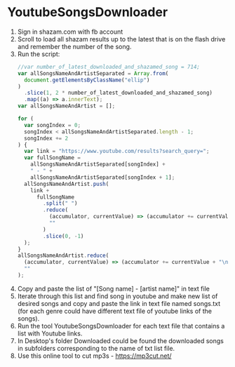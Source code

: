# YoutubeSongsDownloader

1. Sign in shazam.com with fb account
1. Scroll to load all shazam results up to the latest that is on the flash drive and remember the number of the song.
1. Run the script:
    ```js
    //var number_of_latest_downloaded_and_shazamed_song = 714;
    var allSongsNameAndArtistSeparated = Array.from(
      document.getElementsByClassName("ellip")
    )
      .slice(1, 2 * number_of_latest_downloaded_and_shazamed_song)
      .map((a) => a.innerText);
    var allSongsNameAndArtist = [];
    
    for (
      var songIndex = 0;
      songIndex < allSongsNameAndArtistSeparated.length - 1;
      songIndex += 2
    ) {
      var link = "https://www.youtube.com/results?search_query=";
      var fullSongName =
        allSongsNameAndArtistSeparated[songIndex] +
        " - " +
        allSongsNameAndArtistSeparated[songIndex + 1];
      allSongsNameAndArtist.push(
        link +
          fullSongName
            .split(" ")
            .reduce(
              (accumulator, currentValue) => (accumulator += currentValue + "+"),
              ""
            )
            .slice(0, -1)
      );
    }
    allSongsNameAndArtist.reduce(
      (accumulator, currentValue) => (accumulator += currentValue + "\n"),
      ""
    );
    ```
1. Copy and paste the list of "[Song name] - [artist name]" in text file
1. Iterate through this list and find song in youtube and make new list of desired songs and copy and paste the link in text file named songs.txt (for each genre could have different text file of youtube links of the songs).
1. Run the tool YoutubeSongsDownloader for each text file that contains a list with Youtube links.
1. In Desktop's folder Downloaded could be found the downloaded songs in subfolders corresponding to the name of txt list file.
1. Use this online tool to cut mp3s - https://mp3cut.net/